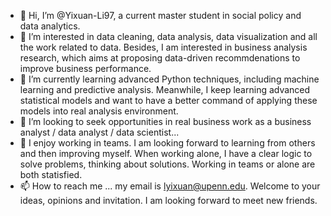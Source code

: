 - 👋 Hi, I’m @Yixuan-Li97, a current master student in social policy and data analytics.
- 👀 I’m interested in data cleaning, data analysis, data visualization and all the work related to data. Besides, I am interested in business analysis research, which aims at proposing data-driven recommdenations to improve business performance.
- 🌱 I’m currently learning advanced Python techniques, including machine learning and predictive analysis. Meanwhile, I keep learning advanced statistical models and want to have a better command of applying these models into real analysis environment.
- 💞️ I’m looking to seek opportunities in real business work as a business analyst / data analyst / data scientist... 
- 👬 I enjoy working in teams. I am looking forward to learning from others and then improving myself. When working alone, I have a clear logic to solve problems, thinking about solutions. Working in teams or alone are both statisfied.
- 📫 How to reach me ... my email is lyixuan@upenn.edu. Welcome to your ideas, opinions and invitation. I am looking forward to meet new friends.

<!---
Yixuan-Li97/Yixuan-Li97 is a ✨ special ✨ repository because its `README.md` (this file) appears on your GitHub profile.
You can click the Preview link to take a look at your changes.
--->
